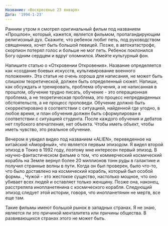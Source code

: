 ```yaml
---
Название: «Воскресенье 23 января»
Дата: '1994-1-23'
---
```

Ранним утром я смотрел оригинальный фильм под названием «Прошлое», который, кажется, является фильмом, пропагандирующим религиозный дух. Скажите, что ребенок любит петь, под руководством священника, хочет быть большой певицей. Позже, в автокатастрофе, скорпион потерял голос и больше не мог петь. Ребенок поклонился Богу одним сердцем и вдруг опомнился. Имейте культурный фон.

Напишите статью о «Откровении Откровения». Название определяется как «создание боевых искусств, культивирование военного положения». Эта статья не очень хороша для написания, не может быть слишком теоретической, должен быть определенный сюжет. Напиши, как обсуждать и тренировать, проблема обучения, а не написанная в прошлом, обучение трудно писать, обучение - это операционная проблема, а не теоретическая проблема, это процесс непредвиденных обстоятельств, а не процесс проповеди. Обучение должно быть скорректировано в соответствии с ситуацией, найденной где угодно, в любое время, и план обучения должен быть сформулирован в соответствии с ситуацией студента. После каждого обучения и дебатов нет глубокого впечатления, нет объекта. Чтобы иметь объект, чтобы иметь чувство, это реальное обучение.

Вечером я увидел видео под названием «ALIEN», переведенное на китайский «Аморфный», что является первым эпизодом. Я видел второй эпизод в Токио в 1992 году, поэтому мне интересен первый эпизод. В научно-фантастическом фильме о том, что коммерческий космический корабль на Земле вернул более 20 миллионов тонн руды в галактике и получил странные волны в пути. Когда он был проверен, было что-то, что было доставлено на космический корабль, который был особой формы. , Чужой - это жестокое существо, настолько мощное, что оно убивает всех людей и оставляет только женщину. Позже она, наконец, расстреляла инопланетянина с космического корабля. Следующий эпизод следует этой истории, говоря, что инопланетянин не мертв, все еще там.

Такие фильмы имеют большой рынок в западных странах. Я не знаю, является ли это причиной менталитета или причины общества. В развивающихся странах этого не может быть.